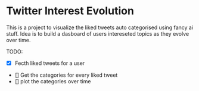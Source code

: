 # Twitter Interest Evolution

This is a project to visualize the liked tweets auto categorised using fancy ai stuff. Idea is to build a dasboard of users intereseted topics as they evolve over time.

TODO:

- [x] Fecth liked tweets for a user
- [] Get the categories for every liked tweet
- [] plot the categories over time
